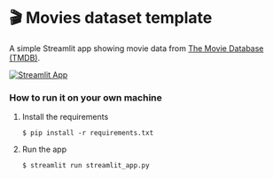 # 🎬 Movies dataset template

A simple Streamlit app showing movie data from [The Movie Database (TMDB)](https://www.kaggle.com/datasets/tmdb/tmdb-movie-metadata). 

[![Streamlit App](https://static.streamlit.io/badges/streamlit_badge_black_white.svg)](https://movies-dataset-template.streamlit.app/)

### How to run it on your own machine

1. Install the requirements

   ```
   $ pip install -r requirements.txt

   ```

2. Run the app

   ```
   $ streamlit run streamlit_app.py
   ```
